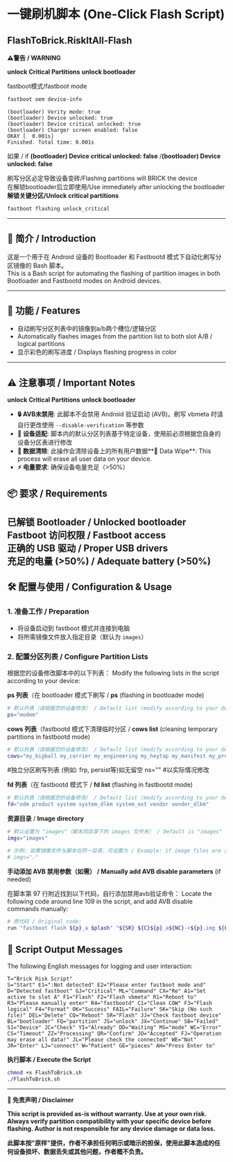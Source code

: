 # 一键刷机脚本 (One-Click Flash Script)
## FlashToBrick.RiskItAll-Flash

**⚠警告 / WARNING**

**unlock Critical Partitions** **unlock bootloader**

fastboot模式/fastboot mode
```bash
fastboot oem device-info
```
```
(bootloader) Verity mode: true
(bootloader) Device unlocked: true
(bootloader) Device critical unlocked: true
(bootloader) Charger screen enabled: false
OKAY [  0.001s]
Finished. Total time: 0.001s
```
如果 / if **(bootloader) Device critical unlocked: false** /**(bootloader) Device unlocked: false**

刷写分区必定导致设备变砖/Flashing partitions will BRICK the device  
在解锁bootloader后立即使用/Use immediately after unlocking the bootloader
**解锁关键分区/Unlock critical partitions**
```bash
fastboot flashing unlock_critical
```

---

## 📖 简介 / Introduction
这是一个用于在 Android 设备的 Bootloader 和 Fastbootd 模式下自动化刷写分区镜像的 Bash 脚本。  
This is a Bash script for automating the flashing of partition images in both Bootloader and Fastbootd modes on Android devices.

---

## 🔧 功能 / Features
- 自动刷写分区列表中的镜像到a/b两个槽位/逻辑分区
-  Automatically flashes images from the partition list to both slot A/B / logical partitions  
- 显示彩色的刷写进度 / Displays flashing progress in color

---

## ⚠ 注意事项 / Important Notes
**unlock Critical Partitions** **unlock bootloader**
- **🔒 AVB未禁用**: 此脚本不会禁用 Android 验证启动 (AVB)。刷写 vbmeta 时请自行更改使用 `--disable-verification` 等参数  
- **📱 设备适配**: 脚本内的默认分区列表基于特定设备，使用前必须根据您自身的设备分区表进行修改  
- **💾 数据清除**: 此操作会清除设备上的所有用户数据**💾 Data Wipe**: This process will erase all user data on your device.
- **⚡ 电量要求**: 确保设备电量充足（>50%）  
## 📦 要求 / Requirements
**已解锁 Bootloader / Unlocked bootloader**  
**Fastboot 访问权限 / Fastboot access**  
**正确的 USB 驱动 / Proper USB drivers**  
**充足的电量 (>50%) / Adequate battery (>50%)**  
---

## 🛠️ 配置与使用 / Configuration & Usage

### 1. 准备工作 / Preparation
- 将设备启动到 fastboot 模式并连接到电脑  
- 将所需镜像文件放入指定目录（默认为 `images`）  

### 2. 配置分区列表 / Configure Partition Lists
根据您的设备修改脚本中的以下列表：
Modify the following lists in the script according to your device:

**ps 列表**（在 bootloader 模式下刷写 / **ps** (flashing in bootloader mode)

```bash
# 默认列表（请根据您的设备修改） / Default list (modify according to your device)
ps="modem"
```

**cows 列表**（fastbootd 模式下清理临时分区 / **cows list** (cleaning temporary partitions in fastbootd mode)

```bash
# 默认列表（请根据您的设备修改） / Default list (modify according to your device)
cows="my_bigball my_carrier my_engineering my_heytap my_manifest my_product my_region my_stock odm product system system_dlkm system_ext vendor vendor_dlkm"
```
#独立分区刷写列表 (例如: frp, persist等)如无留空
ns="" #以实际情况修改

**fd 列表**（在 fastbootd 模式下 / **fd list** (flashing in fastbootd mode)

```bash
# 默认列表（请根据您的设备修改） / Default list (modify according to your device)
fd="odm product system system_dlkm system_ext vendor vendor_dlkm"
```

**资源目录** / **Image directory**

```bash
# 默认设置为 "images"（脚本同目录下的 images 文件夹） / Default is "images" (images folder in the same directory as script)
imgs="images"

# 示例: 如果镜像文件与脚本在同一目录，可设置为 / Example: if image files are in the same directory as script, set to
# imgs="."
```

**手动添加 AVB 禁用参数（如需） / Manually add AVB disable parameters** (if needed)

在脚本第 97 行附近找到以下代码，自行添加禁用avb验证命令：
Locate the following code around line 109 in the script, and add AVB disable commands manually:

```bash
# 原代码 / Original code:
run "fastboot flash ${p}_a $plash" "${SR} ${C}${p}_a${NC}->${p}.img ${P}[${s_human}]${NC}" "$C_COUNT"
```
## 📜 Script Output Messages

The following English messages for logging and user interaction:
```
T="Brick Risk Script" 
S="Start" E1=":Not detected" E2="Please enter fastboot mode and" D="Detected fastboot" GJ="Critical" ML="Command" CX="Re" A1="Set active to slot A" F1="Flash" F2="Flash vbmeta" R1="Reboot to" R3="Please manually enter" R4="fastbootd" C1="Clean COW" F3="Flash logical" F4="Format" OK="Success" FAIL="Failure" SK="Skip (No such file)" DEL="Delete" CQ="Reboot" SR="Flash" JJ="Check fastboot device" BL="bootloader" FQ="partition" JS="unlock" JX="Continue" SB="Failed" S1="Device" JC="Check" YI="Already" DD="Waiting" MS="mode" WC="Error" CS="Timeout" ZZ="Processing" QR="Confirm" JO="Accepted" FJ="Operation may erase all data!" JL="Please check the connected" WE="Not" JR="Enter" LJ="connect" W="Patient" GE="pieces" AH="Press Enter to"
```
**执行脚本 / Execute the Script**

```bash
chmod +x FlashToBrick.sh
./FlashToBrick.sh
```

---

**📝 免责声明 / Disclaimer**

**This script is provided as-is without warranty. Use at your own risk. Always verify partition compatibility with your specific device before flashing. Author is not responsible for any device damage or data loss.**

**此脚本按"原样"提供，作者不承担任何明示或暗示的担保，使用此脚本造成的任何设备损坏、数据丢失或其他问题，作者概不负责。**
